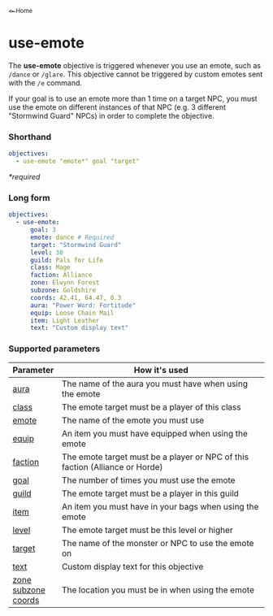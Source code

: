 <a href="../index.md"><sub>← Home</sub></a>

# use-emote

The **use-emote** objective is triggered whenever you use an emote, such as `/dance` or `/glare`. This objective cannot be triggered by custom emotes sent with the `/e` command.

If your goal is to use an emote more than 1 time on a target NPC, you must use the emote on different instances of that NPC (e.g. 3 different "Stormwind Guard" NPCs) in order to complete the objective.

### Shorthand

```yaml
objectives:
  - use-emote "emote*" goal "target"
```

_*required_

### Long form

```yaml
objectives:
  - use-emote:
      goal: 3
      emote: dance # Required
      target: "Stormwind Guard"
      level: 30
      guild: Pals for Life
      class: Mage
      faction: Alliance
      zone: Elwynn Forest
      subzone: Goldshire
      coords: 42.41, 64.47, 0.3
      aura: "Power Word: Fortitude"
      equip: Loose Chain Mail
      item: Light Leather
      text: "Custom display text"
```

### Supported parameters

| Parameter | How it's used |
|---|---|
| [aura](../parameters/aura.md) | The name of the aura you must have when using the emote |
| [class](../parameters/class.md) | The emote target must be a player of this class |
| [emote](../parameters/emote.md) | The name of the emote you must use |
| [equip](../parameters/equip.md) | An item you must have equipped when using the emote |
| [faction](../parameters/faction.md) | The emote target must be a player or NPC of this faction (Alliance or Horde) |
| [goal](../parameters/goal.md) | The number of times you must use the emote |
| [guild](../parameters/guild.md) | The emote target must be a player in this guild |
| [item](../parameters/item.md) | An item you must have in your bags when using the emote |
| [level](../parameters/level.md) | The emote target must be this level or higher |
| [target](../parameters/target.md) | The name of the monster or NPC to use the emote on |
| [text](../parameters/text.md) | Custom display text for this objective |
| [zone](../parameters/zone.md)<br/>[subzone](../parameters/zone.md)<br/>[coords](../parameters/coords.md) | The location you must be in when using the emote |
